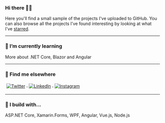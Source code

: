 ### Hi there 🙋‍♂️

Here you'll find a small sample of the projects I've uploaded to GitHub. You can also browse all the projects I've found interesting by looking at what I've [starred](https://github.com/edinSahbaz?tab=stars). 

---
### 🌱 I’m currently learning
More about .NET Core, Blazor and Angular


---
### 📢 Find me elsewhere
<a href="https://twitter.com/EdinSahbaz">
    <img src="https://raw.githubusercontent.com/MikeCodesDotNET/MikeCodesDotNET/a8abbf37441f3253f74ea255a47f289208d7568c/Resources/twitter.svg" alt="Twitter" style="vertical-align:top; margin:4px">
  </a>  

  <a href="https://www.linkedin.com/in/edin-%C5%A1ahbaz-b10238192/">
    <img src="https://raw.githubusercontent.com/MikeCodesDotNET/MikeCodesDotNET/a8abbf37441f3253f74ea255a47f289208d7568c/Resources/linkedIn.svg" alt="LinkedIn" style="vertical-align:top; margin:4px">
  </a>

  <a href="https://www.instagram.com/edin.sahbaz/">
    <img src="https://raw.githubusercontent.com/MikeCodesDotNET/MikeCodesDotNET/a8abbf37441f3253f74ea255a47f289208d7568c/Resources/instagram.svg" alt="Instagram" style="vertical-align:top; margin:4px">
  </a>
  
<hr>

### 🚧 I build with...
ASP.NET Core, Xamarin.Forms, WPF, Angular, Vue.js, Node.js

</p>
